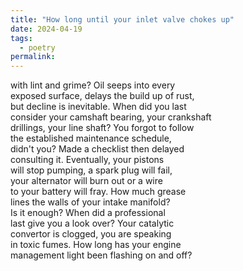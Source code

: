 ```yaml
---
title: "How long until your inlet valve chokes up"
date: 2024-04-19
tags:
  - poetry
permalink:
---
```


with lint and grime? Oil seeps into every    
exposed surface, delays the build up of rust,    
but decline is inevitable. When did you last    
consider your camshaft bearing, your crankshaft   
drillings, your line shaft? You forgot to follow    
the established maintenance schedule,   
didn't you? Made a checklist then delayed   
consulting it. Eventually, your pistons    
will stop pumping, a spark plug will fail,    
your alternator will burn out or a wire     
to your battery will fray. How much grease     
lines the walls of your intake manifold?   
Is it enough? When did a professional   
last give you a look over? Your catalytic   
convertor is clogged, you are speaking   
in toxic fumes. How long has your engine   
management light been flashing on and off?